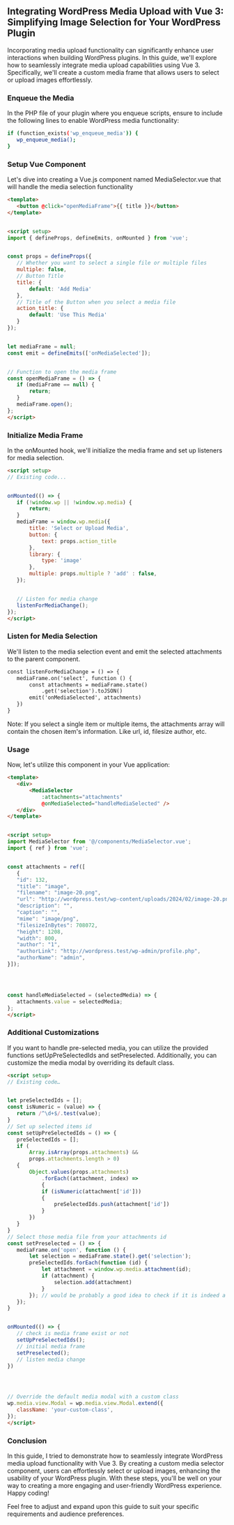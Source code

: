 ## Integrating WordPress Media Upload with Vue 3: Simplifying Image Selection for Your WordPress Plugin
Incorporating media upload functionality can significantly enhance user interactions when building WordPress plugins. In this guide, we'll explore how to seamlessly integrate media upload capabilities using Vue 3. Specifically, we'll create a custom media frame that allows users to select or upload images effortlessly.


### Enqueue the Media
In the PHP file of your plugin where you enqueue scripts, ensure to include the following lines to enable WordPress media functionality:

```bash
if (function_exists('wp_enqueue_media')) {
   wp_enqueue_media();
}
```

### Setup Vue Component 
Let's dive into creating a Vue.js component named MediaSelector.vue that will handle the media selection functionality

```html
<template>
   <button @click="openMediaFrame">{{ title }}</button>
</template>


<script setup>
import { defineProps, defineEmits, onMounted } from 'vue';


const props = defineProps({
   // Whether you want to select a single file or multiple files
   multiple: false,
   // Button Title
   title: {
       default: 'Add Media'
   },
   // Title of the Button when you select a media file
   action_title: {
       default: 'Use This Media'
   }
});


let mediaFrame = null;
const emit = defineEmits(['onMediaSelected']);


// Function to open the media frame
const openMediaFrame = () => {
   if (mediaFrame == null) {
       return;
   }
   mediaFrame.open();
};
</script>
```


### Initialize Media Frame
In the onMounted hook, we'll initialize the media frame and set up listeners for media selection.

```html
<script setup>
// Existing code...


onMounted(() => {
   if (!window.wp || !window.wp.media) {
       return;
   }
   mediaFrame = window.wp.media({
       title: 'Select or Upload Media',
       button: {
           text: props.action_title
       },
       library: {
           type: 'image'
       },
       multiple: props.multiple ? 'add' : false,
   });


   // Listen for media change
   listenForMediaChange();
});
</script>
```




### Listen for Media Selection
We'll listen to the media selection event and emit the selected attachments to the parent component.

```html
const listenForMediaChange = () => {
   mediaFrame.on('select', function () {
       const attachments = mediaFrame.state()
           .get('selection').toJSON()
       emit('onMediaSelected', attachments)
   })
}
```

Note: If you select a single item or multiple items, the attachments array will contain the chosen item's information. Like url, id, filesize author, etc.


### Usage
Now, let's utilize this component in your Vue application:

```html
<template>
   <div>
       <MediaSelector
           :attachments="attachments"
           @onMediaSelected="handleMediaSelected" />
   </div>
</template>


<script setup>
import MediaSelector from '@/components/MediaSelector.vue';
import { ref } from 'vue';


const attachments = ref([
   {
   "id": 132,
   "title": "image",
   "filename": "image-20.png",
   "url": "http://wordpress.test/wp-content/uploads/2024/02/image-20.png",
   "description": "",
   "caption": "",
   "mime": "image/png",
   "filesizeInBytes": 708072,
   "height": 1208,
   "width": 800,
   "author": "1",
   "authorLink": "http://wordpress.test/wp-admin/profile.php",
   "authorName": "admin",
}]);




const handleMediaSelected = (selectedMedia) => {
   attachments.value = selectedMedia;
};
</script>

```


### Additional Customizations
If you want to handle pre-selected media, you can utilize the provided functions setUpPreSelectedIds and setPreselected. Additionally, you can customize the media modal by overriding its default class.

```html
<script setup>
// Existing code…


let preSelectedIds = [];
const isNumeric = (value) => {
   return /^\d+$/.test(value);
}
// Set up selected items id
const setUpPreSelectedIds = () => {
   preSelectedIds = [];
   if (
       Array.isArray(props.attachments) &&
       props.attachments.length > 0)
   {
       Object.values(props.attachments)
           .forEach((attachment, index) =>
           {
           if (isNumeric(attachment['id']))
           {
               preSelectedIds.push(attachment['id'])
           }
       })
   }
}
// Select those media file from your attachments id 
const setPreselected = () => {
   mediaFrame.on('open', function () {
       let selection = mediaFrame.state().get('selection');
       preSelectedIds.forEach(function (id) {
           let attachment = window.wp.media.attachment(id);
           if (attachment) {
               selection.add(attachment)
           }
       }); // would be probably a good idea to check if it is indeed a non-empty array
   });
}


onMounted(() => {
   // check is media frame exist or not
   setUpPreSelectedIds();
   // initial media frame
   setPreselected();
   // listen media change
})




// Override the default media modal with a custom class
wp.media.view.Modal = wp.media.view.Modal.extend({
   className: 'your-custom-class',
});
</script>
```


### Conclusion
In this guide, I tried to demonstrate how to seamlessly integrate WordPress media upload functionality with Vue 3. By creating a custom media selector component, users can effortlessly select or upload images, enhancing the usability of your WordPress plugin. With these steps, you'll be well on your way to creating a more engaging and user-friendly WordPress experience. Happy coding!

Feel free to adjust and expand upon this guide to suit your specific requirements and audience preferences.


